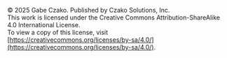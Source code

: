 © 2025 Gabe Czako. Published by Czako Solutions, Inc.  
This work is licensed under the Creative Commons Attribution-ShareAlike 4.0 International License.  
To view a copy of this license, visit [https://creativecommons.org/licenses/by-sa/4.0/](https://creativecommons.org/licenses/by-sa/4.0/).
